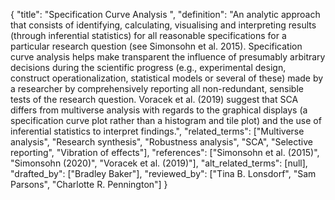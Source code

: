 {
    "title": "Specification Curve Analysis ",
    "definition": "An analytic approach that consists of identifying, calculating, visualising and interpreting results (through inferential statistics) for all reasonable specifications for a particular research question (see Simonsohn et al. 2015). Specification curve analysis helps make transparent the influence of presumably arbitrary decisions during the scientific progress (e.g., experimental design, construct operationalization, statistical models or several of these) made by a researcher by comprehensively reporting all non-redundant, sensible tests of the research question. Voracek et al. (2019) suggest that SCA differs from multiverse analysis with regards to the graphical displays (a specification curve plot rather than a histogram and tile plot) and the use of inferential statistics to interpret findings.",
    "related_terms": ["Multiverse analysis", "Research synthesis", "Robustness analysis", "SCA", "Selective reporting", "Vibration of effects"],
    "references": ["Simonsohn et al. (2015)", "Simonsohn (2020)", "Voracek et al. (2019)"],
    "alt_related_terms": [null],
    "drafted_by": ["Bradley Baker"],
    "reviewed_by": ["Tina B. Lonsdorf", "Sam Parsons", "Charlotte R. Pennington"]
  }

